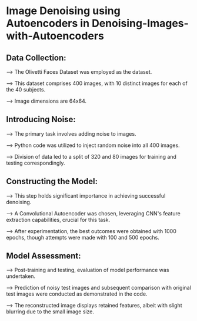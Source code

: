 # Image Denoising using Autoencoders in Denoising-Images-with-Autoencoders

## Data Collection:
--> The Olivetti Faces Dataset was employed as the dataset.

--> This dataset comprises 400 images, with 10 distinct images for each of the 40 subjects.

--> Image dimensions are 64x64.

## Introducing Noise:
--> The primary task involves adding noise to images.

--> Python code was utilized to inject random noise into all 400 images.

--> Division of data led to a split of 320 and 80 images for training and testing correspondingly.

## Constructing the Model:
--> This step holds significant importance in achieving successful denoising.

--> A Convolutional Autoencoder was chosen, leveraging CNN's feature extraction capabilities, crucial for this task.

--> After experimentation, the best outcomes were obtained with 1000 epochs, though attempts were made with 100 and 500 epochs.

## Model Assessment:
--> Post-training and testing, evaluation of model performance was undertaken.

--> Prediction of noisy test images and subsequent comparison with original test images were conducted as demonstrated in the code.

--> The reconstructed image displays retained features, albeit with slight blurring due to the small image size.
